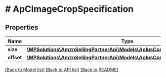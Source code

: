 # # ApCImageCropSpecification

## Properties

Name | Type | Description | Notes
------------ | ------------- | ------------- | -------------
**size** | [**\MPSolutions\AmznSellingPartnerApi\Models\AplusContent\ApCImageDimensions**](ApCImageDimensions.md) |  |
**offset** | [**\MPSolutions\AmznSellingPartnerApi\Models\AplusContent\ApCImageOffsets**](ApCImageOffsets.md) |  | [optional]

[[Back to Model list]](../../README.md#models) [[Back to API list]](../../README.md#endpoints) [[Back to README]](../../README.md)
